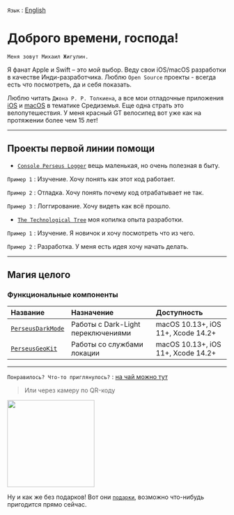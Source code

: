 `Язык` : [English](/README.md)

# Доброго времени, господа!

`Меня зовут Михаил Жигулин.`

Я фанат Apple и Swift – это мой выбор. Веду свои iOS/macOS разработки в качестве Инди-разработчика. Люблю `Open Source` проекты - всегда есть что посмотреть, да и себя показать. 

Люблю читать `Джона Р. Р. Толкиена`, а все мои отладочные приложения [iOS](https://github.com/perseusrealdeal/TheOneRing) и [macOS](https://github.com/perseusrealdeal/Arkenstone) в тематике Средиземья.
Еще одна страть это велопутешествия. У меня красный GT велосипед вот уже как на протяжении более чем 15 лет!

---

## Проекты первой линии помощи

- [`Console Perseus Logger`](https://github.com/perseusrealdeal/ConsolePerseusLogger) вещь маленькая, но очень полезная в быту.

`Пример 1` : Изучение. Хочу понять как этот код работает.

`Пример 2` : Отладка. Хочу понять почему код отрабатывает не так.

`Пример 3` : Логгирование. Хочу видеть как всё прошло.

- [`The Technological Tree`](https://github.com/perseusrealdeal/TheTechnologicalTree) моя копилка опыта разработки.

`Пример 1` : Изучение. Я новичок и хочу посмотреть что из чего.

`Пример 2` : Разработка. У меня есть идея хочу начать делать.

---

## Магия целого

### Функциональные компоненты

| Название                                                                 | Назначение                         | Доступность                        |
|:-------------------------------------------------------------------------|:-----------------------------------|:-----------------------------------|
| [`PerseusDarkMode`](https://github.com/perseusrealdeal/PerseusDarkMode)  | Работы с Dark-Light переключениями | macOS 10.13+, iOS 11+, Xcode 14.2+ |
| [`PerseusGeoKit`](https://github.com/perseusrealdeal/PerseusGeoKit)      | Работы со службами локации         | macOS 10.13+, iOS 11+, Xcode 14.2+ |

---

`Понравилось? Что-то приглянулось?` : [на чай можно тут](https://spasibomir.ru/pay/18822)

> Или через камеру по QR-коду

<a href="https://spasibomir.ru/pay/18822"><img src="https://spasibomir.ru/user/qr-code/19/18822.png?v=4" width="200" style="max-width: 100%;"/></a>

<!--

> И можно кофе)

<a href="https://www.buymeacoffee.com/perseusrealdeal"><img src="https://img.buymeacoffee.com/button-api/?text=Сoffee&emoji=&slug=perseusrealdeal&button_colour=000000&font_colour=ffffff&outline_colour=ffffff&coffee_colour=FFDD00" /></a>

-->

Ну и как же без подарков! Вот они [`подарки`](/GIFTS.md), возможно что-нибудь пригодится прямо сейчас.
